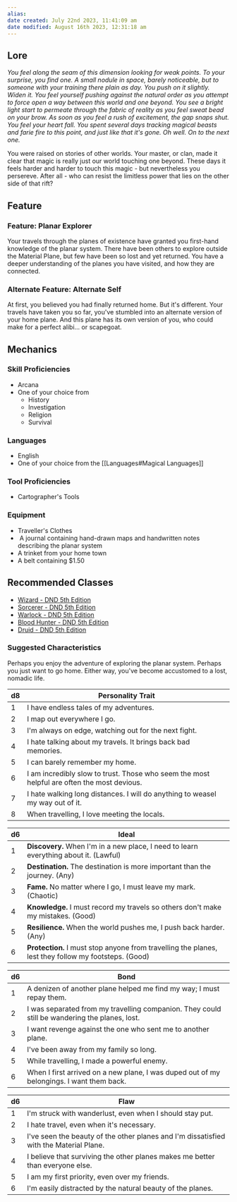 ```yaml
---
alias: 
date created: July 22nd 2023, 11:41:09 am
date modified: August 16th 2023, 12:31:18 am
---
```

## Lore
*You feel along the seam of this dimension looking for weak points. To your surprise, you find one. A small nodule in space, barely noticeable, but to someone with your training there plain as day. You push on it slightly. Widen it. You feel yourself pushing against the natural order as you attempt to force open a way between this world and one beyond. You see a bright light start to permeate through the fabric of reality as you feel sweat bead on your brow. As soon as you feel a rush of excitement, the gap snaps shut. You feel your heart fall. You spent several days tracking magical beasts and farie fire to this point, and just like that it's gone. Oh well. On to the next one.*

You were raised on stories of other worlds. Your master, or clan, made it clear that magic is really just our world touching one beyond. These days it feels harder and harder to touch this magic - but nevertheless you persereve. After all - who can resist the limitless power that lies on the other side of that rift?
## Feature
### Feature: Planar Explorer
Your travels through the planes of existence have granted you first-hand knowledge of the planar system. There have been others to explore outside the Material Plane, but few have been so lost and yet returned. You have a deeper understanding of the planes you have visited, and how they are connected.
### Alternate Feature: Alternate Self
At first, you believed you had finally returned home. But it's different. Your travels have taken you so far, you've stumbled into an alternate version of your home plane. And this plane has its own version of you, who could make for a perfect alibi... or scapegoat.

## Mechanics
### Skill Proficiencies
- Arcana
- One of your choice from
	- History
	- Investigation
	- Religion
	- Survival
### Languages
- English
- One of your choice from the [[Languages#Magical Languages]]
### Tool Proficiencies
- Cartographer's Tools
### Equipment
- Traveller's Clothes
-  A journal containing hand-drawn maps and handwritten notes describing the planar system
- A trinket from your home town
- A belt containing $1.50

## Recommended Classes
- [Wizard - DND 5th Edition](http://dnd5e.wikidot.com/wizard)
- [Sorcerer - DND 5th Edition](http://dnd5e.wikidot.com/sorcerer)
- [Warlock - DND 5th Edition](http://dnd5e.wikidot.com/warlock)
- [Blood Hunter - DND 5th Edition](http://dnd5e.wikidot.com/blood-hunter)
- [Druid - DND 5th Edition](http://dnd5e.wikidot.com/druid)

### Suggested Characteristics

Perhaps you enjoy the adventure of exploring the planar system. Perhaps you just want to go home. Either way, you've become accustomed to a lost, nomadic life.

|d8|Personality Trait|
|---|---|
|1|I have endless tales of my adventures.|
|2|I map out everywhere I go.|
|3|I'm always on edge, watching out for the next fight.|
|4|I hate talking about my travels. It brings back bad memories.|
|5|I can barely remember my home.|
|6|I am incredibly slow to trust. Those who seem the most helpful are often the most devious.|
|7|I hate walking long distances. I will do anything to weasel my way out of it.|
|8|When travelling, I love meeting the locals.|

|d6|Ideal|
|---|---|
|1|**Discovery.** When I'm in a new place, I need to learn everything about it. (Lawful)|
|2|**Destination.** The destination is more important than the journey. (Any)|
|3|**Fame.** No matter where I go, I must leave my mark. (Chaotic)|
|4|**Knowledge.** I must record my travels so others don't make my mistakes. (Good)|
|5|**Resilience.** When the world pushes me, I push back harder. (Any)|
|6|**Protection.** I must stop anyone from travelling the planes, lest they follow my footsteps. (Good)|

|d6|Bond|
|---|---|
|1|A denizen of another plane helped me find my way; I must repay them.|
|2|I was separated from my travelling companion. They could still be wandering the planes, lost.|
|3|I want revenge against the one who sent me to another plane.|
|4|I've been away from my family so long.|
|5|While travelling, I made a powerful enemy.|
|6|When I first arrived on a new plane, I was duped out of my belongings. I want them back.|

|d6|Flaw|
|---|---|
|1|I'm struck with wanderlust, even when I should stay put.|
|2|I hate travel, even when it's necessary.|
|3|I've seen the beauty of the other planes and I'm dissatisfied with the Material Plane.|
|4|I believe that surviving the other planes makes me better than everyone else.|
|5|I am my first priority, even over my friends.|
|6|I'm easily distracted by the natural beauty of the planes.|
